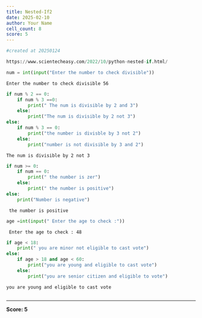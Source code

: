 ```yaml
---
title: Nested-If2
date: 2025-02-10
author: Your Name
cell_count: 8
score: 5
---
```


```python
#created at 20250124
```


```python
https://www.scientecheasy.com/2022/10/python-nested-if.html/
```


```python
num = int(input("Enter the number to check divisible"))
```

    Enter the number to check divisible 56



```python
if num % 2 == 0:
    if num % 3 ==0:
        print(" The num is divisible by 2 and 3")
    else:
        print("The num is divisible by 2 not 3")
else:
    if num % 3 == 0:
        print("the number is divisble by 3 not 2")
    else:
        print("number is not divisible by 3 and 2")
```

    The num is divisible by 2 not 3



```python
if num >= 0:
    if num == 0:
        print(" the number is zer")
    else:
        print(" the number is positive")
else:
    print("Number is negative")
```

     the number is positive



```python
age =int(input(" Enter the age to check :"))
```

     Enter the age to check : 48



```python
if age < 18:
    print(" you are minor not eligible to cast vote") 
else: 
    if age > 18 and age < 60:
        print("you are young and eligible to cast vote")
    else:
        print("you are senior citizen and eligible to vote")
```

    you are young and eligible to cast vote



```python

```


---
**Score: 5**